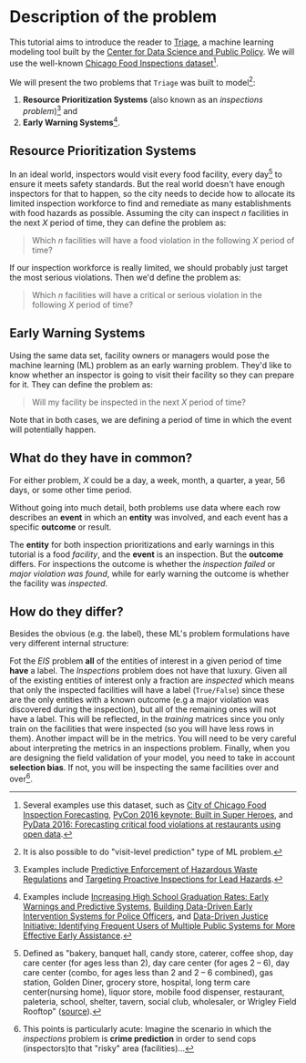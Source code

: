 # Description of the problem

This tutorial aims to introduce the reader to
[Triage](https://github.com/dssg/triage), a machine learning modeling
tool built by the [Center for Data Science and Public
Policy](https://dsapp.uchicago.edu). We will use the well-known
[Chicago Food Inspections
dataset](https://data.cityofchicago.org/Health-Human-Services/Food-Inspections/4ijn-s7e5)[^1].

We will present the two problems that `Triage` was built to model[^2]:

1.  **Resource Prioritization Systems** (also known as an *inspections problem*)[^3] and
2.  **Early Warning Systems**[^4].


## Resource Prioritization Systems

In an ideal world, inspectors would visit every food
facility, every day[^5] to ensure it meets safety standards. But the
real world doesn't have enough inspectors for that to happen, so the
city needs to decide how to allocate its limited inspection workforce
to find and remediate as many establishments with food hazards as
possible. Assuming the city can inspect $n$ facilities in the next
$X$ period of time, they can define the problem as:

> Which $n$ facilities will have a food violation in the following $X$ period of time?

If our inspection workforce is really limited, we should probably just
target the most serious violations. Then we'd define the problem as:

> Which $n$ facilities will have a critical or serious violation in the following $X$ period of time?

## Early Warning Systems

Using the same data set, facility owners or managers would pose the
machine learning (ML) problem as an early warning problem. They'd like
to know whether an inspector is going to visit their facility so they
can prepare for it. They can define the problem as:

> Will my facility be inspected in the next $X$ period of time?

Note that in both cases, we are defining a period of time in which the
event will potentially happen.


## What do they have in common?

For either problem, $X$ could be a day, a week, month, a quarter, a
year, 56 days, or some other time period.

Without going into much detail, both problems use data where each row
describes an **event** in which an **entity** was involved, and each
event has a specific **outcome** or result.

The **entity** for both inspection prioritizations and early warnings
in this tutorial is a food *facility*, and the **event** is an
inspection. But the **outcome** differs. For inspections the outcome
is whether the *inspection failed* or *major violation was found*, while for early
warning the outcome is whether the facility was *inspected*.

## How do they differ?

Besides the obvious (e.g. the label), these ML's problem formulations have
very different internal structure:

Fot the *EIS* problem **all** of the entities of interest in a given
period of time **have** a label. The *Inspections* problem does not
have that luxury. Given all of the existing entities of interest only a
fraction are *inspected* which means that only the inspected
facilities will have a label (`True/False`) since these are the only
entities with a known outcome (e.g a major violation was discovered
during the inspection), but all of the remaining ones
will not have a label. This
will be reflected, in the *training* matrices since you only
train on the facilities that were inspected (so you will have less
rows in them). Another impact will be in the metrics. You will need to be
very careful about interpreting the metrics in an inspections
problem. Finally, when you are designing the field validation of your
model, you need to take in account **selection bias**. If not, you
will be inspecting the same facilities over and over[^6].


[^1]: Several examples use this dataset, such as [City of Chicago Food Inspection Forecasting](https://chicago.github.io/food-inspections-evaluation/), [PyCon 2016 keynote: Built in Super Heroes](https://youtu.be/lyDLAutA88s), and [PyData 2016: Forecasting critical food violations at restaurants using open data](https://youtu.be/1dKonIT-Yak).

[^2]: It is also possible to do "visit-level prediction" type of ML problem.

[^3]: Examples include [Predictive Enforcement of Hazardous Waste Regulations](http://dsapp.uchicago.edu/projects/environment/) and [Targeting Proactive Inspections for Lead Hazards](http://dsapp.uchicago.edu/projects/health/lead-prevention/).

[^4]: Examples include [Increasing High School Graduation Rates: Early Warnings and Predictive Systems](http://dsapp.uchicago.edu/projects/education/), [Building Data-Driven Early Intervention Systems for Police Officers](http://dsapp.uchicago.edu/projects/public-safety/police-eis/), and [Data-Driven Justice Initiative: Identifying Frequent Users of Multiple Public Systems for More Effective Early Assistance](http://dsapp.uchicago.edu/projects/criminal-justice/data-driven-justice-initiative/).

[^5]: Defined as "bakery, banquet hall, candy store, caterer, coffee shop, day care center (for ages less than 2), day care center (for ages 2 – 6), day care center (combo, for ages less than 2 and 2 – 6 combined), gas station, Golden Diner, grocery store, hospital, long term care center(nursing home), liquor store, mobile food dispenser, restaurant, paleteria, school, shelter, tavern, social club, wholesaler, or Wrigley Field Rooftop" ([source](https://data.cityofchicago.org/api/views/4ijn-s7e5/files/O9cwLJ4wvxQJ2MirxkNzAUCCMQiM31DMzRkckMsKlxc?download=true&filename=foodinspections_description.pdf)).

[^6]:This points is particularly acute: Imagine the scenario in which the *inspections* problem is **crime prediction** in order to send cops (inspectors)to that "risky" area (facilities)&#x2026;
